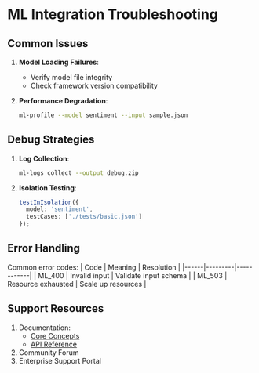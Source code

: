 # ML Integration Troubleshooting

## Common Issues
1. **Model Loading Failures**:
   - Verify model file integrity
   - Check framework version compatibility

2. **Performance Degradation**:
   ```bash
   ml-profile --model sentiment --input sample.json
   ```

## Debug Strategies
1. **Log Collection**:
   ```bash
   ml-logs collect --output debug.zip
   ```

2. **Isolation Testing**:
   ```typescript
   testInIsolation({
     model: 'sentiment',
     testCases: ['./tests/basic.json']
   });
   ```

## Error Handling
Common error codes:
| Code | Meaning | Resolution |
|------|---------|------------|
| ML_400 | Invalid input | Validate input schema |
| ML_503 | Resource exhausted | Scale up resources |

## Support Resources
1. Documentation:
   - [Core Concepts](./../core/overview.md)
   - [API Reference](../api.md)
2. Community Forum
3. Enterprise Support Portal